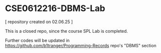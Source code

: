 # CSE0612216-DBMS-Lab
[ repository created on 02.06.25 ]

This is a closed repo, since the course SPL Lab is completed.

Further codes will be updated in https://github.com/b1tranger/Programming-Records repo's "DBMS" section



